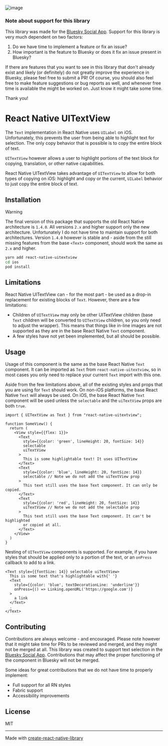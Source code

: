 ![image](https://haileyok.com/content/images/size/w1920/2024/01/IMG_4730.jpeg)

### Note about support for this library
This library was made for the
[Bluesky Social App](https://github.com/bluesky-social/social-app). Support for this library
is very much dependent on two factors:

1. Do we have time to implement a feature or fix an issue?
2. How important is the feature to Bluesky or does it fix an issue present in Bluesky?

If there are features that you want to see in this library that don't already exist and
likely (or definitely) do not greatly improve the experience in Bluesky, please feel free
to submit a PR! Of course, you should also feel free to make feature suggestions or
bug reports as well, and whenever free time is available the might be worked on. Just know
it might take some time.

Thank you!

# React Native UITextView

The `Text` implementation in React Native uses `UILabel` on iOS. Unfortunately, this prevents
the user from being able to highlight text for selection. The only copy behavior that is
possible is to copy the entire block of text.

`UITextView` however allows a user to highlight portions of the text block for copying,
translation, or other native capabilities.

React Native UITextView takes advantage of `UITextView` to allow for both types of copying
on iOS: highlight and copy or the current, `UILabel` behavior to just copy the entire
block of text.

## Installation

> [!WARNING]
> The final version of this package that supports the old React Native architecture is `1.4.0`. All versions `2.x` and
> higher support only the new architecture. Unfortunately I do not have time to maintain support for both architectures.
> Version `1.4.0` however is stable and - aside from the still missing features from the base `<Text>` component, should
> work the same as `2.x` and higher.

```sh
yarn add react-native-uitextview
cd ios
pod install
```

## Limitations

React Native UITextView can - for the most part - be used as a drop-in replacement
for existing blocks of `Text`. However, there are a few limitations:

- Children of `UITextView` may only be other UITextView children (base `Text` children
will be converted to `UITextView` children, so you only need to adjust the wrapper).
This means that things like in-line images are not supported as they are in the base
React Native `Text` component.
- A few styles have not yet been implemented, but all should be possible.

## Usage

Usage of this component is the same as the base React Native `Text` component. It
can be imported as `Text` from `react-native-uitextview`, so in most cases you only
need to replace your current `Text` import with this one.

Aside from the few limitations above, all of the existing styles and props that you
are using for `Text` should work. On non-iOS platforms, the base React Native `Text`
will always be used. On iOS, the base React Native `Text` component will be used
unless the `selectable` and the `uiTextView` props are both `true`.

```tsx
import { UITextView as Text } from "react-native-uitextview";

function SomeView() {
  return (
    <View style={{flex: 1}}>
      <Text
        style={{color: 'green', lineHeight: 20, fontSize: 14}}
        selectable
        uiTextView
      >
        This is some highlightable text! It uses UITextView
      </Text>
      <Text
        style={{color: 'blue', lineHeight: 20, fontSize: 14}}
        selectable // Note we do not add the uiTextView prop
      >
        This text still uses the base Text component. It can only be copied.
      </Text>
      <Text
        style={{color: 'red', lineHeight: 20, fontSize: 14}}
        uiTextView // Note we do not add the selectable prop
      >
        This text still uses the base Text component. It can't be highlighted
        or copied at all.
      </Text>
    </View>
  )
}
```

Nesting of `UITextView` components is supported. For example, if you have styles
that should be applied only to a portion of the text, or an `onPress` callback to
add to a link.

```tsx
<Text style={{fontSize: 14}} selectable uiTextView>
  This is some text that's highlightable with{' '}
  <Text
    style={{color: 'blue', textDecorationLine: 'underline'}}
    onPress={() => Linking.openURL('https://google.com')}
  >
    a link
  </Text>
  .
</Text>
```

## Contributing

Contributions are always welcome - and encouraged. Please note however that it might take
time for PRs to be reviewed and merged, and they might not be merged at all. This library
was created to support text selection in the
[Bluesky Social App](https://github.com/bluesky-social/social-app). Contributions that may
affect the proper functioning of the component in Bluesky will not be merged.

Some ideas for great contributions that we do not have time to properly implement:

- Full support for all RN styles
- Fabric support
- Accessibility improvements

## License

MIT

---

Made with [create-react-native-library](https://github.com/callstack/react-native-builder-bob)
